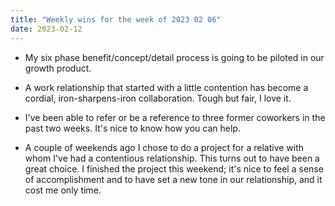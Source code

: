 ```yaml
---
title: "Weekly wins for the week of 2023 02 06"
date: 2023-02-12
---
```


- My six phase benefit/concept/detail process is going to be piloted in our growth product.

- A work relationship that started with a little contention has become a cordial, iron-sharpens-iron collaboration. Tough but fair, I love it.

- I've been able to refer or be a reference to three former coworkers in the past two weeks. It's nice to know how you can help.

- A couple of weekends ago I chose to do a project for a relative with whom I've had a contentious relationship. This turns out to have been a great choice. I finished the project this weekend; it's nice to feel a sense of accomplishment and to have set a new tone in our relationship, and it cost me only time.

